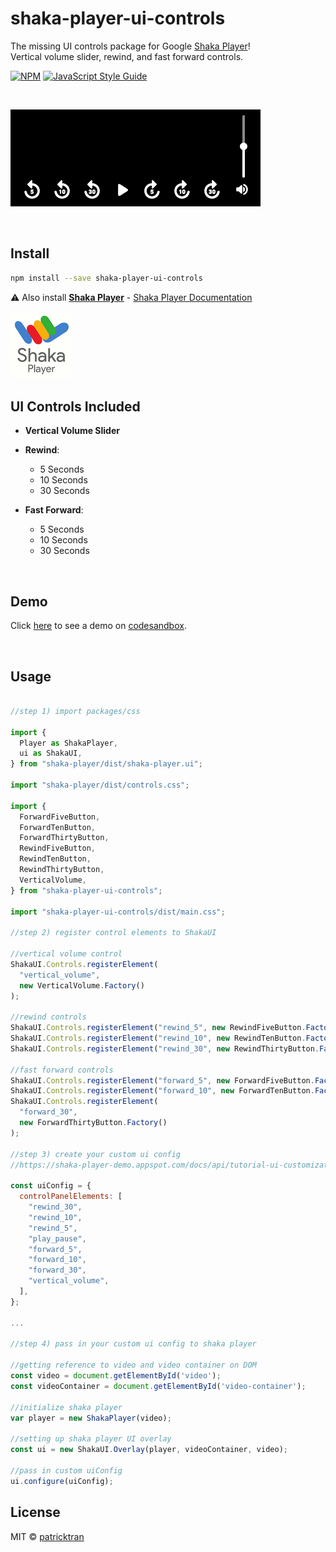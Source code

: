 # shaka-player-ui-controls
The missing UI controls package for Google [Shaka Player](https://github.com/google/shaka-player)! <br/>Vertical volume slider, rewind, and fast forward controls.  

[![NPM](https://img.shields.io/npm/v/shaka-player-ui-controls.svg)](https://www.npmjs.com/package/shaka-player-ui-controls) [![JavaScript Style Guide](https://img.shields.io/badge/code_style-standard-brightgreen.svg)](https://standardjs.com)

<br />

![screenshot](/shaka-player-ui-controls-screenshot.png?raw=true)

<br />

## Install  

```bash
npm install --save shaka-player-ui-controls
```

⚠️ Also install [**Shaka Player**](https://www.npmjs.com/package/shaka-player) - [Shaka Player Documentation](https://shaka-player-demo.appspot.com/docs/api/tutorial-welcome.html)  

![screenshot](/shaka-player-logo.png?raw=true) 
<br />

## UI Controls Included  

* **Vertical Volume Slider**

* **Rewind**: 
  - 5 Seconds
  - 10 Seconds
  - 30 Seconds

* **Fast Forward**: 
  - 5 Seconds
  - 10 Seconds
  - 30 Seconds

<br />

## Demo  

Click [here](https://codesandbox.io/s/shaka-player-ui-controls-h2y49-h2y49) to see a demo on [codesandbox](https://codesandbox.io/s/shaka-player-ui-controls-h2y49-h2y49).

<br />

## Usage  

```js

//step 1) import packages/css

import {
  Player as ShakaPlayer,
  ui as ShakaUI,
} from "shaka-player/dist/shaka-player.ui";

import "shaka-player/dist/controls.css";

import {
  ForwardFiveButton,
  ForwardTenButton,
  ForwardThirtyButton,
  RewindFiveButton,
  RewindTenButton,
  RewindThirtyButton,
  VerticalVolume,
} from "shaka-player-ui-controls";

import "shaka-player-ui-controls/dist/main.css";

//step 2) register control elements to ShakaUI

//vertical volume control
ShakaUI.Controls.registerElement(
  "vertical_volume",
  new VerticalVolume.Factory()
);

//rewind controls
ShakaUI.Controls.registerElement("rewind_5", new RewindFiveButton.Factory());
ShakaUI.Controls.registerElement("rewind_10", new RewindTenButton.Factory());
ShakaUI.Controls.registerElement("rewind_30", new RewindThirtyButton.Factory());

//fast forward controls
ShakaUI.Controls.registerElement("forward_5", new ForwardFiveButton.Factory());
ShakaUI.Controls.registerElement("forward_10", new ForwardTenButton.Factory());
ShakaUI.Controls.registerElement(
  "forward_30",
  new ForwardThirtyButton.Factory()
);

//step 3) create your custom ui config
//https://shaka-player-demo.appspot.com/docs/api/tutorial-ui-customization.html

const uiConfig = {
  controlPanelElements: [
    "rewind_30",
    "rewind_10",
    "rewind_5",
    "play_pause",
    "forward_5",
    "forward_10",
    "forward_30",
    "vertical_volume",
  ],
};

...

//step 4) pass in your custom ui config to shaka player

//getting reference to video and video container on DOM
const video = document.getElementById('video');
const videoContainer = document.getElementById('video-container');

//initialize shaka player
var player = new ShakaPlayer(video);

//setting up shaka player UI overlay
const ui = new ShakaUI.Overlay(player, videoContainer, video);

//pass in custom uiConfig
ui.configure(uiConfig);
```
## License

MIT © [patricktran](https://github.com/patricktran)
